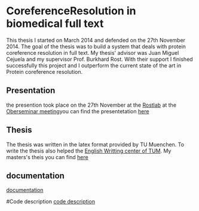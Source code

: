 CoreferenceResolution in biomedical full text
=====================
This thesis I started on March 2014 and defended on the 27th November 2014. The goal of the thesis was to build a system that deals with protein coreference resolution in full text. 
My thesis' advisor was Juan Miguel Cejuela and my supervisor Prof. Burkhard Rost. With their support I finished successfully this project and I outperform the current state of the art in Protein coreference resolution. 


## Presentation
the presention took place on the 27th November at the [Rostlab](https://rostlab.org/) at the [Oberseminar meeting](https://rostlab.org/node/940)you can find the presentetation [here](https://www.slideshare.net/secret/r8u8yQp0KrZufM) 

## Thesis
The thesis was written in the latex format provided by TU Muenchen. To write the thesis also helped the [English Writting center of TUM](http://www.tum.de/en/global/language-center/). My masters's theis you can find [here](https://drive.google.com/file/d/0BxKilvn7au3WalpTdDZsbXRnYzQ/view?usp=sharing) 

## documentation
[documentation](https://github.com/kujta1/CoreferenceResolution/wiki)

#Code description
[code description](https://github.com/kujta1/CoreferenceResolution/wiki/Code-documentation)
